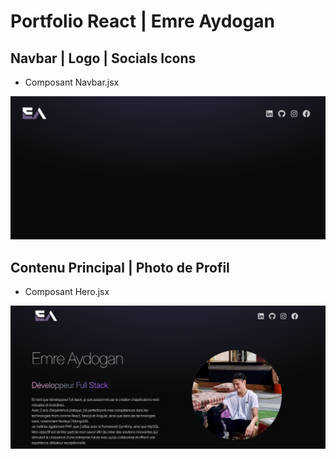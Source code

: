 # Portfolio React | Emre Aydogan

## Navbar | Logo | Socials Icons 
- Composant Navbar.jsx

![navbar-navigateur](/assets/navbar-navigateur.png)

## Contenu Principal | Photo de Profil 
- Composant Hero.jsx

![nav-hero-section-navigateur](/assets/nav-hero-section-navigateur.png)